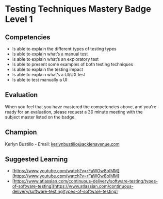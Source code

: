 # Testing Techniques Mastery Badge Level 1

## Competencies

- Is able to explain the different types of testing types
- Is able to explain what’s a manual test
- Is able to explain what’s an exploratory test
- Is able to present some examples of both testing techniques
- Is able to explain the testing impact
- Is able to explain what’s a UI/UX test
- Is able to test manually a UI

## Evaluation
When you feel that you have mastered the competencies above, and you're ready for an evaluation, please request a 30 minute meeting with the subject master listed on the badge.

## Champion
Kerlyn Bustillo  - Email: kerlynbustillo@acklenavenue.com

## Suggested Learning

 - [https://www.youtube.com/watch?v=rFaWOw8bIMM](https://www.youtube.com/watch?v=rFaWOw8bIMM)
 - [https://www.atlassian.com/continuous-delivery/software-testing/types-of-software-testing](https://www.atlassian.com/continuous-delivery/software-testing/types-of-software-testing)